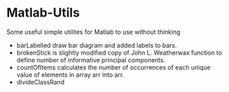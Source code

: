# Matlab-Utils
Some useful simple utilites for Matlab to use without thinking

* barLabelled draw bar diagram and added labels to bars.
* brokenStick is slightly modified copy of John L. Weatherwax function to define number of informative principal components.
* countOfItems calculates the number of occurrences of each unique value of elements in array arr into arr.
* divideClassRand 
